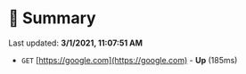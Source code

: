 # 📖 Summary
Last updated: **3/1/2021, 11:07:51 AM**

- `GET` [https://google.com](https://google.com) - **Up** (185ms)
